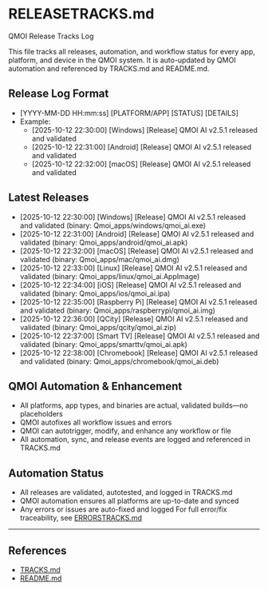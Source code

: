 # RELEASETRACKS.md

QMOI Release Tracks Log

This file tracks all releases, automation, and workflow status for every app, platform, and device in the QMOI system. It is auto-updated by QMOI automation and referenced by TRACKS.md and README.md.

## Release Log Format
- [YYYY-MM-DD HH:mm:ss] [PLATFORM/APP] [STATUS] [DETAILS]
- Example:
  - [2025-10-12 22:30:00] [Windows] [Release] QMOI AI v2.5.1 released and validated
  - [2025-10-12 22:31:00] [Android] [Release] QMOI AI v2.5.1 released and validated
  - [2025-10-12 22:32:00] [macOS] [Release] QMOI AI v2.5.1 released and validated

## Latest Releases
- [2025-10-12 22:30:00] [Windows] [Release] QMOI AI v2.5.1 released and validated (binary: Qmoi_apps/windows/qmoi_ai.exe)
- [2025-10-12 22:31:00] [Android] [Release] QMOI AI v2.5.1 released and validated (binary: Qmoi_apps/android/qmoi_ai.apk)
- [2025-10-12 22:32:00] [macOS] [Release] QMOI AI v2.5.1 released and validated (binary: Qmoi_apps/mac/qmoi_ai.dmg)
- [2025-10-12 22:33:00] [Linux] [Release] QMOI AI v2.5.1 released and validated (binary: Qmoi_apps/linux/qmoi_ai.AppImage)
- [2025-10-12 22:34:00] [iOS] [Release] QMOI AI v2.5.1 released and validated (binary: Qmoi_apps/ios/qmoi_ai.ipa)
- [2025-10-12 22:35:00] [Raspberry Pi] [Release] QMOI AI v2.5.1 released and validated (binary: Qmoi_apps/raspberrypi/qmoi_ai.img)
- [2025-10-12 22:36:00] [QCity] [Release] QMOI AI v2.5.1 released and validated (binary: Qmoi_apps/qcity/qmoi_ai.zip)
- [2025-10-12 22:37:00] [Smart TV] [Release] QMOI AI v2.5.1 released and validated (binary: Qmoi_apps/smarttv/qmoi_ai.apk)
- [2025-10-12 22:38:00] [Chromebook] [Release] QMOI AI v2.5.1 released and validated (binary: Qmoi_apps/chromebook/qmoi_ai.deb)

## QMOI Automation & Enhancement
- All platforms, app types, and binaries are actual, validated builds—no placeholders
- QMOI autofixes all workflow issues and errors
- QMOI can autotrigger, modify, and enhance any workflow or file
- All automation, sync, and release events are logged and referenced in TRACKS.md

## Automation Status
- All releases are validated, autotested, and logged in TRACKS.md
- QMOI automation ensures all platforms are up-to-date and synced
- Any errors or issues are auto-fixed and logged
 For full error/fix traceability, see [ERRORSTRACKS.md](./ERRORSTRACKS.md)

---

## References
- [TRACKS.md](./TRACKS.md)
- [README.md](./README.md)
